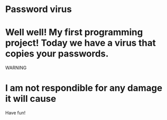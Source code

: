 # Password virus
Well well! My first programming project! Today we have a virus that copies your passwords.
====================================================
WARNING

I am not respondible for any damage it will cause
====================================================

Have fun!

